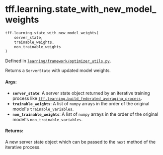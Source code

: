 <div itemscope itemtype="http://developers.google.com/ReferenceObject">
<meta itemprop="name" content="tff.learning.state_with_new_model_weights" />
<meta itemprop="path" content="Stable" />
</div>

# tff.learning.state_with_new_model_weights

```python
tff.learning.state_with_new_model_weights(
    server_state,
    trainable_weights,
    non_trainable_weights
)
```

Defined in
[`learning/framework/optimizer_utils.py`](http://github.com/tensorflow/federated/tree/master/tensorflow_federated/python/learning/framework/optimizer_utils.py).

Returns a `ServerState` with updated model weights.

#### Args:

*   <b>`server_state`</b>: A server state object returned by an iterative
    training process like
    <a href="../../tff/learning/build_federated_averaging_process.md"><code>tff.learning.build_federated_averaging_process</code></a>.
*   <b>`trainable_weights`</b>: A list of `numpy` arrays in the order of the
    original model's `trainable_variables`.
*   <b>`non_trainable_weights`</b>: A list of `numpy` arrays in the order of the
    original model's `non_trainable_variables`.

#### Returns:

A new server state object which can be passed to the `next` method of the
iterative process.
